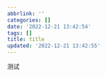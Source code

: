 ```yaml
---
abbrlink: ''
categories: []
date: '2022-12-21 13:42:54'
tags: []
title: title
updated: '2022-12-21 13:42:55'
---
```

测试

